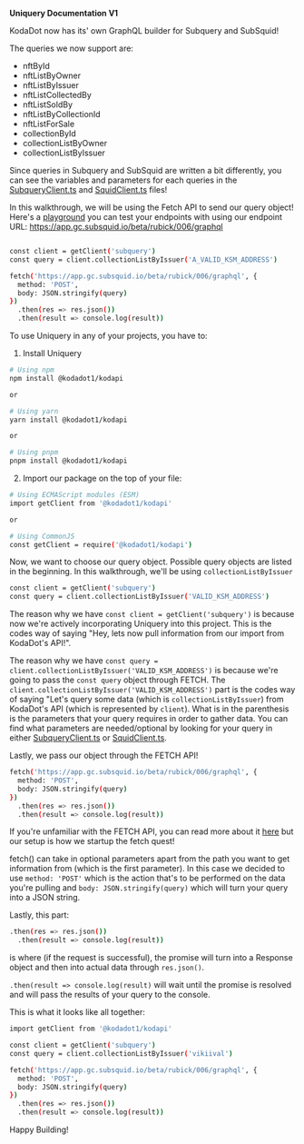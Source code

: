 **Uniquery Documentation V1**


KodaDot now has its' own GraphQL builder for Subquery and SubSquid!

The queries we now support are:

- nftById 
- nftListByOwner 
- nftListByIssuer 
- nftListCollectedBy
- nftListSoldBy 
- nftListByCollectionId
- nftListForSale
- collectionById 
- collectionListByOwner 
- collectionListByIssuer

Since queries in Subquery and SubSquid are written a bit differently, you can see the variables and parameters for each queries in the [SubqueryClient.ts](https://github.com/kodadot/packages/blob/main/uniquery/src/clients/SubqueryClient.ts) and [SquidClient.ts](https://github.com/kodadot/packages/blob/main/uniquery/src/clients/SquidClient.ts) files!

In this walkthrough, we will be using the Fetch API to send our query object! Here's a [playground](https://graphqlbin.com/) you can test your endpoints with using our endpoint URL: https://app.gc.subsquid.io/beta/rubick/006/graphql

```bash

const client = getClient('subquery')
const query = client.collectionListByIssuer('A_VALID_KSM_ADDRESS')

fetch('https://app.gc.subsquid.io/beta/rubick/006/graphql', {
  method: 'POST',
  body: JSON.stringify(query)
})
  .then(res => res.json())
  .then(result => console.log(result))

```

To use Uniquery in any of your projects, you have to:

1. Install Uniquery 
``` bash
# Using npm
npm install @kodadot1/kodapi

or

# Using yarn
yarn install @kodadot1/kodapi

or

# Using pnpm
pnpm install @kodadot1/kodapi
```
2. Import our package on the top of your file:
```bash 
# Using ECMAScript modules (ESM)
import getClient from '@kodadot1/kodapi'

or

# Using CommonJS
const getClient = require('@kodadot1/kodapi')
```
Now, we want to choose our query object. Possible query objects are listed in the beginning. In this walkthrough, we'll be using `collectionListByIssuer`

```bash
const client = getClient('subquery')
const query = client.collectionListByIssuer('VALID_KSM_ADDRESS')
```
The reason why we have `const client = getClient('subquery')` is because now we're actively incorporating Uniquery into this project. This is the codes way of saying "Hey, lets now pull information from our import from KodaDot's API!".

The reason why we have `const query = client.collectionListByIssuer('VALID_KSM_ADDRESS')` is because we're going to pass the `const query` object through FETCH. The `client.collectionListByIssuer('VALID_KSM_ADDRESS')` part is the codes way of saying "Let's query some data (which is `collectionListByIssuer`) from KodaDot's API (which is represented by `client`). What is in the parenthesis is the parameters that your query requires in order to gather data. You can find what parameters are needed/optional by looking for your query in either [SubqueryClient.ts](https://github.com/kodadot/packages/blob/main/uniquery/src/clients/SubqueryClient.ts) or [SquidClient.ts](https://github.com/kodadot/packages/blob/main/uniquery/src/clients/SquidClient.ts).

Lastly, we pass our object through the FETCH API!

```bash
fetch('https://app.gc.subsquid.io/beta/rubick/006/graphql', {
  method: 'POST',
  body: JSON.stringify(query)
})
  .then(res => res.json())
  .then(result => console.log(result))
```

If you're unfamiliar with the FETCH API, you can read more about it [here](https://developer.mozilla.org/en-US/docs/Web/API/Fetch_API/Using_Fetch) but our setup is how we startup the fetch quest!

fetch() can take in optional parameters apart from the path you want to get information from (which is the first parameter). In this case we decided to use `method: 'POST'` which is the action that's to be performed on the data you're pulling and `body: JSON.stringify(query)` which will turn your query into a JSON string. 

Lastly, this part:

```bash
.then(res => res.json())
  .then(result => console.log(result))
```
is where (if the request is successful), the promise will turn into a Response object and then into actual data through `res.json()`. 

`.then(result => console.log(result)` will wait until the promise is resolved and will pass the results of your query to the console.


This is what it looks like all together:

```bash
import getClient from '@kodadot1/kodapi'

const client = getClient('subquery')
const query = client.collectionListByIssuer('vikiival')

fetch('https://app.gc.subsquid.io/beta/rubick/006/graphql', {
  method: 'POST',
  body: JSON.stringify(query)
})
  .then(res => res.json())
  .then(result => console.log(result))
```


Happy Building!

